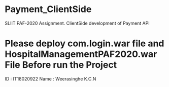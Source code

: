 # Payment_ClientSide
SLIIT PAF-2020 Assignment. ClientSide development of Payment API

# Please deploy com.login.war file and HospitalManagementPAF2020.war File Before run the Project

ID : IT18020922
Name : Weerasinghe K.C.N

